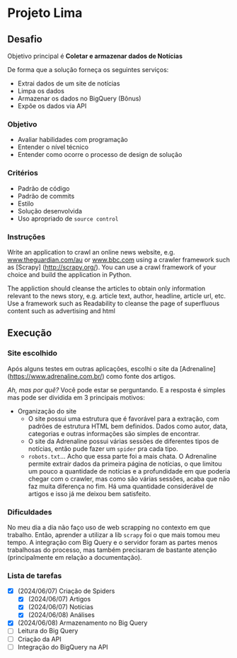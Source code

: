 # Projeto Lima

## Desafio

Objetivo principal é **Coletar e armazenar dados de Notícias**

De forma que a solução forneça os seguintes serviços:

-   Extrai dados de um site de notícias
-   Limpa os dados
-   Armazenar os dados no BigQuery (Bônus)
-   Expõe os dados via API

### Objetivo

-   Avaliar habilidades com programação
-   Entender o nível técnico
-   Entender como ocorre o processo de design de solução

### Critérios

-   Padrão de código
-   Padrão de commits
-   Estilo
-   Solução desenvolvida
-   Uso apropriado de `source control`

### Instruções

Write an application to crawl an online news website, e.g. www.theguardian.com/au or www.bbc.com using a crawler framework such as [Scrapy] (http://scrapy.org/).
You can use a crawl framework of your choice and build the application in Python.

The appliction should cleanse the articles to obtain only information relevant to the news story, e.g. article text, author, headline, article url, etc. Use a framework such as Readability to cleanse the page of superfluous content such as advertising and html

## Execução

### Site escolhido

Após alguns testes em outras aplicações, escolhi o site da [Adrenaline] (https://www.adrenaline.com.br/) como fonte dos artigos.

_Ah, mas por quê?_ Você pode estar se perguntando. E a resposta é simples mas pode ser dividida em 3 principais motivos:

-   Organização do site
    -   O site possui uma estrutura que é favorável para a extração, com padrões de estrutura HTML bem definidos. Dados como autor, data, categorias e outras informações são simples de encontrar.
    -   O site da Adrenaline possui várias sessões de diferentes tipos de notícias, então pude fazer um `spider` pra cada tipo.
    -   `robots.txt`... Acho que essa parte foi a mais chata. O Adrenaline permite extrair dados da primeira página de notícias, o que limitou um pouco a quantidade de notícias e a profundidade em que poderia chegar com o crawler, mas como são várias sessões, acaba que não faz muita diferença no fim. Há uma quantidade considerável de artigos e isso já me deixou bem satisfeito.

### Dificuldades

No meu dia a dia não faço uso de web scrapping no contexto em que trabalho. Então, aprender a utilizar a lib `scrapy` foi o que mais tomou meu tempo. A integração com Big Query e o servidor foram as partes menos trabalhosas do processo, mas também precisaram de bastante atenção (principalmente em relação a documentação).

### Lista de tarefas

-   [x] (2024/06/07) Criação de Spiders
    -   [x] (2024/06/07) Artigos
    -   [x] (2024/06/07) Notícias
    -   [x] (2024/06/08) Análises
-   [x] (2024/06/08) Armazenamento no Big Query
-   [ ] Leitura do Big Query
-   [ ] Criação da API
-   [ ] Integração do BigQuery na API
